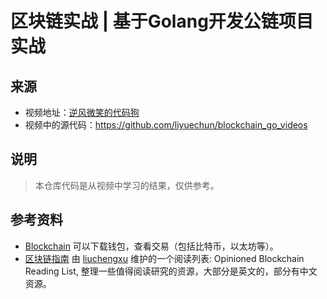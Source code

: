 # 区块链实战 | 基于Golang开发公链项目实战

## 来源
- 视频地址：[逆风微笑的代码狗](https://www.bilibili.com/video/BV15T4y1B7TW?spm_id_from=333.999.0.0&vd_source=c7be2b1a82eb3c83399a035d5d4ab118)
- 视频中的源代码：https://github.com/liyuechun/blockchain_go_videos

## 说明
> 本仓库代码是从视频中学习的结果，仅供参考。

## 参考资料
- [Blockchain](https://www.blockchain.com/) 可以下载钱包，查看交易（包括比特币，以太坊等）。
- [区块链指南](https://github.com/liuchengxu/blockchain-tutorial) 由 [liuchengxu](https://github.com/liuchengxu) 维护的一个阅读列表: Opinioned Blockchain Reading List, 整理一些值得阅读研究的资源，大部分是英文的，部分有中文资源。
